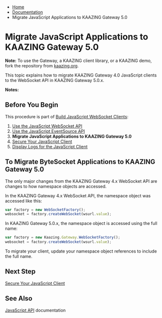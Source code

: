 -   [Home](../../index.md)
-   [Documentation](../index.md)
-   Migrate JavaScript Applications to KAAZING Gateway 5.0

Migrate JavaScript Applications to KAAZING Gateway 5.0
==========================================================================

**Note:** To use the Gateway, a KAAZING client library, or a KAAZING demo, fork the repository from [kaazing.org](http://kaazing.org).

This topic explains how to migrate KAAZING Gateway 4.0 JavaScript clients to the WebSocket API in KAAZING Gateway 5.0.x. 

**Notes:**
 
Before You Begin
----------------

This procedure is part of [Build JavaScript WebSocket Clients](o_dev_js.md):

1.  [Use the JavaScript WebSocket API](p_dev_js_websocket.md)
2.  [Use the JavaScript EventSource API](p_dev_js_eventsource.md)
3.  **Migrate JavaScript Applications to KAAZING Gateway 5.0**
4.  [Secure Your JavaScript Client](p_dev_js_secure.md)
5.  [Display Logs for the JavaScript Client](p_clientlogging_js.md)

To Migrate ByteSocket Applications to KAAZING Gateway 5.0
---------------------------------------------------------

The only major changes from the KAAZING Gateway 4.x WebSocket API are changes to how namespace objects are accessed.

In the KAAZING Gateway 4.x WebSocket API, the namespace object was accessed like this:

``` js
var factory = new WebSocketFactory();
websocket = factory.createWebSocket(wsurl.value);
```

In KAAZING Gateway 5.0.x, the namespace object is accessed using the full name:

``` js
var factory = new Kaazing.Gateway.WebSocketFactory();
websocket = factory.createWebSocket(wsurl.value);
```

To migrate your client, update your namespace object references to include the full name.

Next Step
---------

[Secure Your JavaScript Client](p_dev_js_secure.md)

See Also
--------

[JavaScript API](../apidoc/client/javascript/gateway/WebSocket.md) documentation


